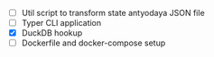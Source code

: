 - [ ] Util script to transform state antyodaya JSON file
- [ ] Typer CLI application
- [x] DuckDB hookup
- [ ] Dockerfile and docker-compose setup
